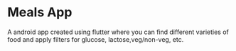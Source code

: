 
# Meals App

A android app created using flutter where you can find different varieties of food and apply filters for glucose, lactose,veg/non-veg, etc.

